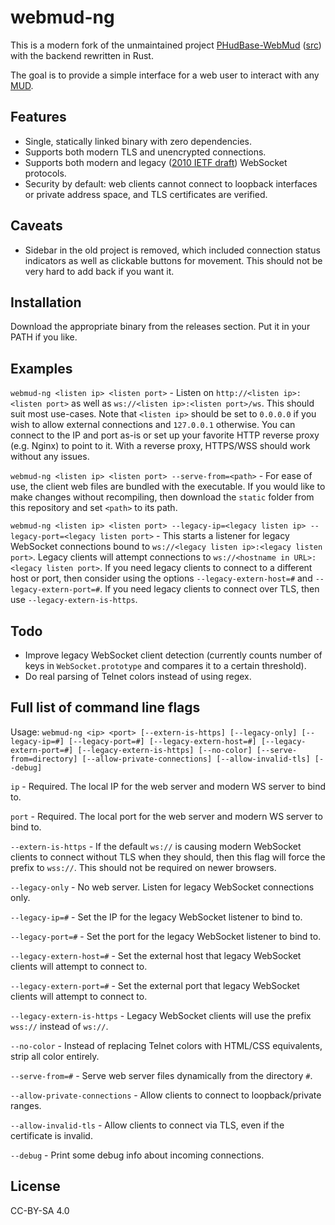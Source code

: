 # webmud-ng
This is a modern fork of the unmaintained project [PHudBase-WebMud](https://web.archive.org/web/20201112015926/https://phudbase.com/webmud.php) ([src](https://code.google.com/archive/p/phudbase/)) with the backend rewritten in Rust. 

The goal is to provide a simple interface for a web user to interact with any [MUD](https://en.wikipedia.org/wiki/MUD).

## Features
- Single, statically linked binary with zero dependencies.
- Supports both modern TLS and unencrypted connections.
- Supports both modern and legacy ([2010 IETF draft](https://web.archive.org/web/20100607025404/http://www.ietf.org/id/draft-ietf-hybi-thewebsocketprotocol-00.txt)) WebSocket protocols.
- Security by default: web clients cannot connect to loopback interfaces or private address space, and TLS certificates are verified.

## Caveats
- Sidebar in the old project is removed, which included connection status indicators as well as clickable buttons for movement. This should not be very hard to add back if you want it.

## Installation
Download the appropriate binary from the releases section. Put it in your PATH if you like.

## Examples
`webmud-ng <listen ip> <listen port>` - Listen on `http://<listen ip>:<listen port>` as well as `ws://<listen ip>:<listen port>/ws`. This should suit most use-cases. Note that `<listen ip>` should be set to `0.0.0.0` if you wish to allow external connections and `127.0.0.1` otherwise. You can connect to the IP and port as-is or set up your favorite HTTP reverse proxy (e.g. Nginx) to point to it. With a reverse proxy, HTTPS/WSS should work without any issues.

`webmud-ng <listen ip> <listen port> --serve-from=<path>` - For ease of use, the client web files are bundled with the executable. If you would like to make changes without recompiling, then download the `static` folder from this repository and set `<path>` to its path.

`webmud-ng <listen ip> <listen port> --legacy-ip=<legacy listen ip> --legacy-port=<legacy listen port>` - This starts a listener for legacy WebSocket connections bound to `ws://<legacy listen ip>:<legacy listen port>`. Legacy clients will attempt connections to `ws://<hostname in URL>:<legacy listen port>`. If you need legacy clients to connect to a different host or port, then consider using the options `--legacy-extern-host=#` and `--legacy-extern-port=#`. If you need legacy clients to connect over TLS, then use `--legacy-extern-is-https`.

## Todo
- Improve legacy WebSocket client detection (currently counts number of keys in `WebSocket.prototype` and compares it to a certain threshold).
- Do real parsing of Telnet colors instead of using regex.

## Full list of command line flags
Usage: `webmud-ng <ip> <port> [--extern-is-https] [--legacy-only] [--legacy-ip=#] [--legacy-port=#] [--legacy-extern-host=#] [--legacy-extern-port=#] [--legacy-extern-is-https] [--no-color] [--serve-from=directory] [--allow-private-connections] [--allow-invalid-tls] [--debug]`

`ip` - Required. The local IP for the web server and modern WS server to bind to.

`port` - Required. The local port for the web server and modern WS server to bind to.

`--extern-is-https` - If the default `ws://` is causing modern WebSocket clients to connect without TLS when they should, then this flag will force the prefix to `wss://`. This should not be required on newer browsers.

`--legacy-only` - No web server. Listen for legacy WebSocket connections only.

`--legacy-ip=#` - Set the IP for the legacy WebSocket listener to bind to.

`--legacy-port=#` - Set the port for the legacy WebSocket listener to bind to.

`--legacy-extern-host=#` - Set the external host that legacy WebSocket clients will attempt to connect to.

`--legacy-extern-port=#` - Set the external port that legacy WebSocket clients will attempt to connect to.

`--legacy-extern-is-https` - Legacy WebSocket clients will use the prefix `wss://` instead of `ws://`.

`--no-color` - Instead of replacing Telnet colors with HTML/CSS equivalents, strip all color entirely.

`--serve-from=#` - Serve web server files dynamically from the directory `#`.

`--allow-private-connections` - Allow clients to connect to loopback/private ranges.

`--allow-invalid-tls` - Allow clients to connect via TLS, even if the certificate is invalid.

`--debug` - Print some debug info about incoming connections.

## License
CC-BY-SA 4.0
